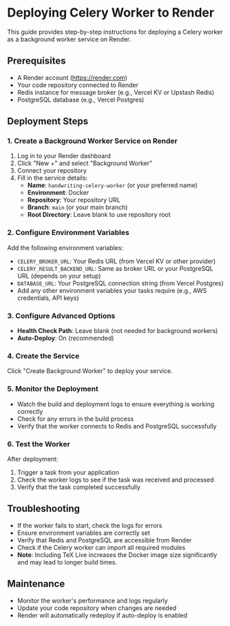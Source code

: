 # Deploying Celery Worker to Render

This guide provides step-by-step instructions for deploying a Celery worker as a background worker service on Render.

## Prerequisites

- A Render account (https://render.com)
- Your code repository connected to Render
- Redis instance for message broker (e.g., Vercel KV or Upstash Redis)
- PostgreSQL database (e.g., Vercel Postgres)

## Deployment Steps

### 1. Create a Background Worker Service on Render

1. Log in to your Render dashboard
2. Click "New +" and select "Background Worker"
3. Connect your repository
4. Fill in the service details:
   - **Name**: `handwriting-celery-worker` (or your preferred name)
   - **Environment**: Docker
   - **Repository**: Your repository URL
   - **Branch**: `main` (or your main branch)
   - **Root Directory**: Leave blank to use repository root

### 2. Configure Environment Variables

Add the following environment variables:

- `CELERY_BROKER_URL`: Your Redis URL (from Vercel KV or other provider)
- `CELERY_RESULT_BACKEND_URL`: Same as broker URL or your PostgreSQL URL (depends on your setup)
- `DATABASE_URL`: Your PostgreSQL connection string (from Vercel Postgres)
- Add any other environment variables your tasks require (e.g., AWS credentials, API keys)

### 3. Configure Advanced Options

- **Health Check Path**: Leave blank (not needed for background workers)
- **Auto-Deploy**: On (recommended)

### 4. Create the Service

Click "Create Background Worker" to deploy your service.

### 5. Monitor the Deployment

- Watch the build and deployment logs to ensure everything is working correctly
- Check for any errors in the build process
- Verify that the worker connects to Redis and PostgreSQL successfully

### 6. Test the Worker

After deployment:

1. Trigger a task from your application
2. Check the worker logs to see if the task was received and processed
3. Verify that the task completed successfully

## Troubleshooting

- If the worker fails to start, check the logs for errors
- Ensure environment variables are correctly set
- Verify that Redis and PostgreSQL are accessible from Render
- Check if the Celery worker can import all required modules
- **Note**: Including TeX Live increases the Docker image size significantly and may lead to longer build times.

## Maintenance

- Monitor the worker's performance and logs regularly
- Update your code repository when changes are needed
- Render will automatically redeploy if auto-deploy is enabled 